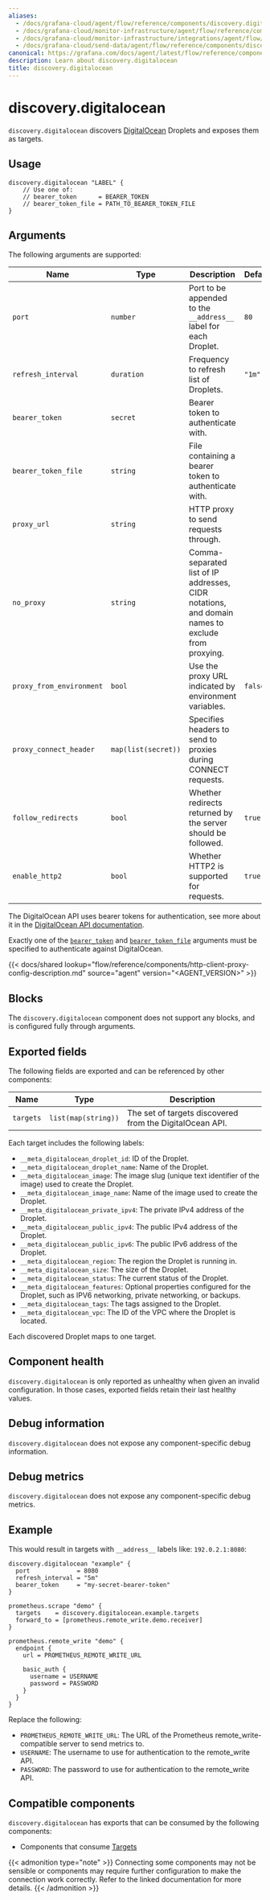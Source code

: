 ```yaml
---
aliases:
  - /docs/grafana-cloud/agent/flow/reference/components/discovery.digitalocean/
  - /docs/grafana-cloud/monitor-infrastructure/agent/flow/reference/components/discovery.digitalocean/
  - /docs/grafana-cloud/monitor-infrastructure/integrations/agent/flow/reference/components/discovery.digitalocean/
  - /docs/grafana-cloud/send-data/agent/flow/reference/components/discovery.digitalocean/
canonical: https://grafana.com/docs/agent/latest/flow/reference/components/discovery.digitalocean/
description: Learn about discovery.digitalocean
title: discovery.digitalocean
---
```


# discovery.digitalocean

`discovery.digitalocean` discovers [DigitalOcean][] Droplets and exposes them as targets.

[DigitalOcean]: https://www.digitalocean.com/

## Usage

```river
discovery.digitalocean "LABEL" {
    // Use one of:
    // bearer_token      = BEARER_TOKEN
    // bearer_token_file = PATH_TO_BEARER_TOKEN_FILE
}
```

## Arguments

The following arguments are supported:

| Name                     | Type                | Description                                                                                      | Default | Required |
| ------------------------ | ------------------- | ------------------------------------------------------------------------------------------------ | ------- | -------- |
| `port`                   | `number`            | Port to be appended to the `__address__` label for each Droplet.                                 | `80`    | no       |
| `refresh_interval`       | `duration`          | Frequency to refresh list of Droplets.                                                           | `"1m"`  | no       |
| `bearer_token`           | `secret`            | Bearer token to authenticate with.                                                               |         | no       |
| `bearer_token_file`      | `string`            | File containing a bearer token to authenticate with.                                             |         | no       |
| `proxy_url`              | `string`            | HTTP proxy to send requests through.                                                             |         | no       |
| `no_proxy`               | `string`            | Comma-separated list of IP addresses, CIDR notations, and domain names to exclude from proxying. |         | no       |
| `proxy_from_environment` | `bool`              | Use the proxy URL indicated by environment variables.                                            | `false` | no       |
| `proxy_connect_header`   | `map(list(secret))` | Specifies headers to send to proxies during CONNECT requests.                                    |         | no       |
| `follow_redirects`       | `bool`              | Whether redirects returned by the server should be followed.                                     | `true`  | no       |
| `enable_http2`           | `bool`              | Whether HTTP2 is supported for requests.                                                         | `true`  | no       |

The DigitalOcean API uses bearer tokens for authentication, see more about it in the [DigitalOcean API documentation](https://docs.digitalocean.com/reference/api/api-reference/#section/Authentication).

Exactly one of the [`bearer_token`](#arguments) and [`bearer_token_file`](#arguments) arguments must be specified to authenticate against DigitalOcean.

[arguments]: #arguments

{{< docs/shared lookup="flow/reference/components/http-client-proxy-config-description.md" source="agent" version="<AGENT_VERSION>" >}}

## Blocks

The `discovery.digitalocean` component does not support any blocks, and is configured fully through arguments.

## Exported fields

The following fields are exported and can be referenced by other components:

| Name      | Type                | Description                                              |
| --------- | ------------------- | -------------------------------------------------------- |
| `targets` | `list(map(string))` | The set of targets discovered from the DigitalOcean API. |

Each target includes the following labels:

- `__meta_digitalocean_droplet_id`: ID of the Droplet.
- `__meta_digitalocean_droplet_name`: Name of the Droplet.
- `__meta_digitalocean_image`: The image slug (unique text identifier of the image) used to create the Droplet.
- `__meta_digitalocean_image_name`: Name of the image used to create the Droplet.
- `__meta_digitalocean_private_ipv4`: The private IPv4 address of the Droplet.
- `__meta_digitalocean_public_ipv4`: The public IPv4 address of the Droplet.
- `__meta_digitalocean_public_ipv6`: The public IPv6 address of the Droplet.
- `__meta_digitalocean_region`: The region the Droplet is running in.
- `__meta_digitalocean_size`: The size of the Droplet.
- `__meta_digitalocean_status`: The current status of the Droplet.
- `__meta_digitalocean_features`: Optional properties configured for the Droplet, such as IPV6 networking, private networking, or backups.
- `__meta_digitalocean_tags`: The tags assigned to the Droplet.
- `__meta_digitalocean_vpc`: The ID of the VPC where the Droplet is located.

Each discovered Droplet maps to one target.

## Component health

`discovery.digitalocean` is only reported as unhealthy when given an invalid
configuration. In those cases, exported fields retain their last healthy
values.

## Debug information

`discovery.digitalocean` does not expose any component-specific debug information.

## Debug metrics

`discovery.digitalocean` does not expose any component-specific debug metrics.

## Example

This would result in targets with `__address__` labels like: `192.0.2.1:8080`:

```river
discovery.digitalocean "example" {
  port             = 8080
  refresh_interval = "5m"
  bearer_token     = "my-secret-bearer-token"
}

prometheus.scrape "demo" {
  targets    = discovery.digitalocean.example.targets
  forward_to = [prometheus.remote_write.demo.receiver]
}

prometheus.remote_write "demo" {
  endpoint {
    url = PROMETHEUS_REMOTE_WRITE_URL

    basic_auth {
      username = USERNAME
      password = PASSWORD
    }
  }
}
```

Replace the following:

- `PROMETHEUS_REMOTE_WRITE_URL`: The URL of the Prometheus remote_write-compatible server to send metrics to.
- `USERNAME`: The username to use for authentication to the remote_write API.
- `PASSWORD`: The password to use for authentication to the remote_write API.

<!-- START GENERATED COMPATIBLE COMPONENTS -->

## Compatible components

`discovery.digitalocean` has exports that can be consumed by the following components:

- Components that consume [Targets](../../compatibility/#targets-consumers)

{{< admonition type="note" >}}
Connecting some components may not be sensible or components may require further configuration to make the connection work correctly.
Refer to the linked documentation for more details.
{{< /admonition >}}

<!-- END GENERATED COMPATIBLE COMPONENTS -->

